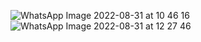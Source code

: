 ![WhatsApp Image 2022-08-31 at 10 46 16](https://user-images.githubusercontent.com/36960606/187716863-59ad2d12-aa26-4aee-a810-de7837975f0c.jpeg)
![WhatsApp Image 2022-08-31 at 12 27 46](https://user-images.githubusercontent.com/36960606/187717695-55ae972a-8d4b-42ed-b83b-8076876cc65c.jpeg)
